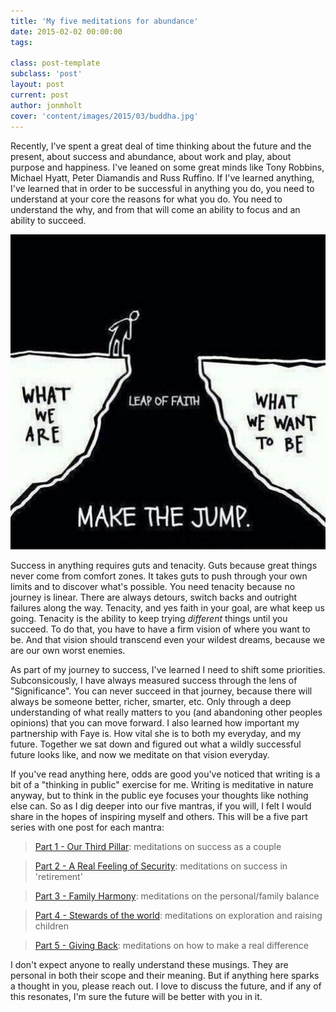 ```yaml
---
title: 'My five meditations for abundance'
date: 2015-02-02 00:00:00 
tags: 

class: post-template
subclass: 'post'
layout: post
current: post
author: jonmholt
cover: 'content/images/2015/03/buddha.jpg'
---
```

Recently, I've spent a great deal of time thinking about the future and  the present, about success and abundance, about work and play, about purpose and happiness. I've leaned on some great minds like Tony Robbins, Michael Hyatt, Peter Diamandis and Russ Ruffino.  If I've learned anything, I've learned that in order to be successful in anything you do, you need to understand at your core the reasons for what you do.  You need to understand the why, and from that will come an ability to focus and an ability to succeed.

<img src="/content/images/2015/02/leaf-of-faith-1.jpg"/>

Success in anything requires guts and tenacity. Guts because great things never come from comfort zones. It takes guts to push through your own limits and to discover what's possible.  You need tenacity because no journey is linear.  There are always detours, switch backs and outright failures along the way.  Tenacity, and yes faith in your goal, are what keep us going.  Tenacity is the ability to keep trying *different* things until you succeed.  To do that, you have to have a firm vision of where you want to be.  And that vision should transcend even your wildest dreams, because we are our own worst enemies.

As part of my journey to success, I've learned I need to shift some priorities.  Subconsicously, I have always measured success through the lens of "Significance".  You can never succeed in that journey, because there will always be someone better, richer, smarter, etc.  Only through a deep understanding of what really matters to you (and abandoning other peoples opinions) that you can move forward.  I also learned how important my partnership with Faye is.  How vital she is to both my everyday, and my future.  Together we sat down and figured out what a wildly successful future looks like, and now we meditate on that vision everyday.

If you've read anything here, odds are good you've noticed that writing is a bit of a "thinking in public" exercise for me.  Writing is meditative in nature anyway, but to think in the public eye focuses your thoughts like nothing else can.  So as I dig deeper into our five mantras, if you will, I felt I would share in the hopes of inspiring myself and others.  This will be a five part series with one post for each mantra:

>[Part 1 - Our Third Pillar](/our-third-pillar): meditations on success as a couple

>[Part 2 - A Real Feeling of Security](/security): meditations on success in 'retirement'

>[Part 3 - Family Harmony](/family-harmony): meditations on the personal/family balance

>[Part 4 - Stewards of the world](/stewards-of-the-world): meditations on exploration and raising children

>[Part 5 - Giving Back](/giving-back): meditations on how to make a real difference
    
I don't expect anyone to really understand these musings.  They are personal in both their scope and their meaning.  But if anything here sparks a thought in you, please reach out.  I love to discuss the future, and if any of this resonates, I'm sure the future will be better with you in it.
